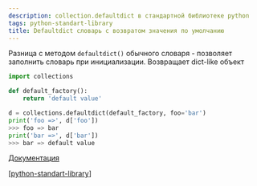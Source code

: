 ```yaml
---
description: collection.defaultdict в стандартной библиотеке python
tags: python-standart-library
title: Defaultdict словарь с возвратом значения по умолчанию
---
```

Разница с методом `defaultdict()` обычного словаря - позволяет заполнить словарь при инициализации. Возвращает dict-like объект

```python
import collections

def default_factory():
    return 'default value'

d = collections.defaultdict(default_factory, foo='bar')
print('foo =>', d['foo'])
>>> foo => bar
print('bar =>', d['bar'])
>>> bar => default value
```

[Документация](https://docs.python.org/3/library/collections.html#defaultdict-objects)

[[python-standart-library]]

[//begin]: # "Autogenerated link references for markdown compatibility"
[python-standart-library]: ../lists/python-standart-library "Стандартная библиотека python и полезные ресурсы"
[//end]: # "Autogenerated link references"